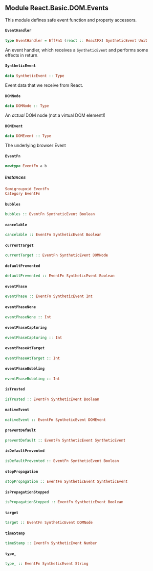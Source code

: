 ## Module React.Basic.DOM.Events

This module defines safe event function and property accessors.

#### `EventHandler`

``` purescript
type EventHandler = EffFn1 (react :: ReactFX) SyntheticEvent Unit
```

An event handler, which receives a `SyntheticEvent` and performs some
effects in return.

#### `SyntheticEvent`

``` purescript
data SyntheticEvent :: Type
```

Event data that we receive from React.

#### `DOMNode`

``` purescript
data DOMNode :: Type
```

An _actual_ DOM node (not a virtual DOM element!)

#### `DOMEvent`

``` purescript
data DOMEvent :: Type
```

The underlying browser Event

#### `EventFn`

``` purescript
newtype EventFn a b
```

##### Instances
``` purescript
Semigroupoid EventFn
Category EventFn
```

#### `bubbles`

``` purescript
bubbles :: EventFn SyntheticEvent Boolean
```

#### `cancelable`

``` purescript
cancelable :: EventFn SyntheticEvent Boolean
```

#### `currentTarget`

``` purescript
currentTarget :: EventFn SyntheticEvent DOMNode
```

#### `defaultPrevented`

``` purescript
defaultPrevented :: EventFn SyntheticEvent Boolean
```

#### `eventPhase`

``` purescript
eventPhase :: EventFn SyntheticEvent Int
```

#### `eventPhaseNone`

``` purescript
eventPhaseNone :: Int
```

#### `eventPhaseCapturing`

``` purescript
eventPhaseCapturing :: Int
```

#### `eventPhaseAtTarget`

``` purescript
eventPhaseAtTarget :: Int
```

#### `eventPhaseBubbling`

``` purescript
eventPhaseBubbling :: Int
```

#### `isTrusted`

``` purescript
isTrusted :: EventFn SyntheticEvent Boolean
```

#### `nativeEvent`

``` purescript
nativeEvent :: EventFn SyntheticEvent DOMEvent
```

#### `preventDefault`

``` purescript
preventDefault :: EventFn SyntheticEvent SyntheticEvent
```

#### `isDefaultPrevented`

``` purescript
isDefaultPrevented :: EventFn SyntheticEvent Boolean
```

#### `stopPropagation`

``` purescript
stopPropagation :: EventFn SyntheticEvent SyntheticEvent
```

#### `isPropagationStopped`

``` purescript
isPropagationStopped :: EventFn SyntheticEvent Boolean
```

#### `target`

``` purescript
target :: EventFn SyntheticEvent DOMNode
```

#### `timeStamp`

``` purescript
timeStamp :: EventFn SyntheticEvent Number
```

#### `type_`

``` purescript
type_ :: EventFn SyntheticEvent String
```


